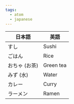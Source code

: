 ```yaml
---
tags:
  - atom
  - japanese
---
```

| 日本語      | 英語        |
| -------- | --------- |
| すし       | Sushi     |
| ごはん      | Rice      |
| おちゃ (お茶) | Green tea |
| みず (水)   | Water     |
| カレー      | Curry     |
| ラーメン     | Ramen     |
